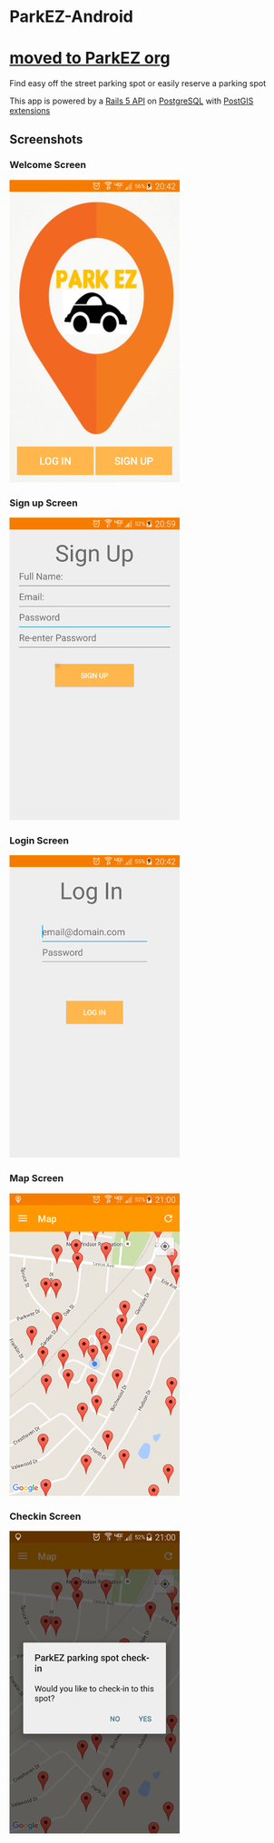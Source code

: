 # ParkEZ-Android

# **[moved to ParkEZ org](http://github.com/ParkEZ/ParkEZ-Android/)**

Find easy off the street parking spot or easily reserve a parking spot

This app is powered by a [Rails 5 API](http://github.com/ParkEZ/ParkEZ-API) on [PostgreSQL](http://postgresql.com) with [PostGIS extensions](http://postgis.net)

## Screenshots
### Welcome Screen
![](screenshots/welcome.png)

### Sign up Screen
![](screenshots/sign_up.png)

### Login Screen
![](screenshots/login.png)

### Map Screen
![](screenshots/map.png)

### Checkin Screen
![](screenshots/check_in.png)
